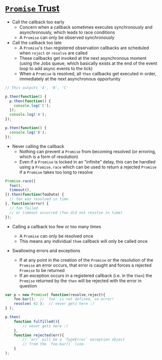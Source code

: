 # [`Promise` Trust](https://github.com/getify/You-Dont-Know-JS/blob/master/async%20%26%20performance/ch3.md#promise-trust)

* Call the callback too early
  * Concern when a callback sometimes executes synchronously and asynchronously, which leads to race conditions
  * A `Promise` can only be observed synchronously
* Call the callback too late
  * A `Promise`'s `then` registered observation callbacks are scheduled when `reject` or `resolve` are called
  * These callbacks get invoked at the next asynchronous moment (using the Jobs queue, which basically exists at the end of the event loop to add async events to the tick)
  * When a `Promise` is resolved, all `then` callbacks get executed in order, immediately at the next asynchronous opportunity

```javascript
// This outputs 'A', 'B', 'C'

p.then(function() {
  p.then(function() {
    console.log('C');
  });
  console.log('A');
});

p.then(function() {
  console.log('B');
});
```

* Never calling the callback
  * Nothing can prevent a `Promise` from becoming resolved (or erroring, which is a form of resolution)
  * Even if a `Promise` is locked in an "infinite" delay, this can be handled using a `Promise.race` which can be used to return a rejected `Promise` if a `Promise` takes too long to resolve

```javascript
Promise.race([
  foo(),
  timeout(),
]).then(function(fooData) {
  // foo was resolved in time
}, function(error) {
  // foo failed
  // or timeout occurred (foo did not resolve in time)
});
```

* Calling a callback too few or too many times
  * A `Promise` can only be resolved once
  * This means any individual `them` callback will only be called once

* Swallowing errors and exceptions
  * If at any point in the creation of the `Promise` or the resolution of the `Promise` an error occurs, that error is caught and forces a rejected `Promise` to be returned
  * If an exception occurs in a registered callback (i.e. in the `then`) the `Promise` returned by the `then` will be rejected with the error in question

```javascript
var p = new Promise( function(resolve,reject){
	foo.bar();	// `foo` is not defined, so error!
	resolve( 42 );	// never gets here :(
} );

p.then(
	function fulfilled(){
		// never gets here :(
	},
	function rejected(err){
		// `err` will be a `TypeError` exception object
		// from the `foo.bar()` line.
	}
);
```
